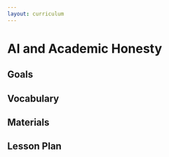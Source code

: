 ```yaml
---
layout: curriculum
---
```


# AI and Academic Honesty

## Goals

## Vocabulary

## Materials

## Lesson Plan


